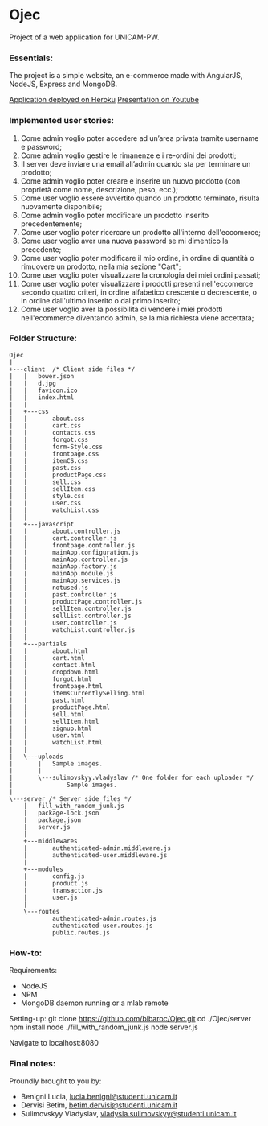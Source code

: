 # Ojec
Project of a web application for UNICAM-PW.

### Essentials: 

The project is a simple website, an e-commerce made with AngularJS, NodeJS, Express and MongoDB.

[Application deployed on Heroku](http://ojec.herokuapp.com)
[Presentation on Youtube](https://www.google.it)

### Implemented user stories:
1. Come admin voglio poter accedere ad un’area privata tramite username e password;
2. Come admin voglio gestire le rimanenze e i re-ordini dei prodotti;
3. Il server deve inviare una email all’admin quando sta per terminare un prodotto;
4. Come admin voglio poter creare e inserire un nuovo prodotto (con proprietà come nome, descrizione, peso, ecc.);
5. Come user voglio essere avvertito quando un prodotto terminato, risulta nuovamente disponibile;
6. Come admin voglio poter modificare un prodotto inserito precedentemente;
7. Come user voglio poter ricercare un prodotto all'interno dell'eccomerce;
8. Come user voglio aver una nuova password se mi dimentico la precedente;  
9. Come user voglio poter modificare il mio ordine, in ordine di quantità o rimuovere un prodotto, nella mia sezione "Cart";
10. Come user voglio poter visualizzare la cronologia dei miei ordini passati;
11. Come user voglio poter visualizzare i prodotti presenti nell'eccomerce secondo quattro criteri, in ordine alfabetico crescente o decrescente, o in ordine dall'ultimo inserito o dal primo inserito;
12. Come user voglio aver la possibilità di vendere i miei prodotti nell'ecommerce diventando admin, se la mia richiesta viene accettata;

### Folder Structure:

    Ojec
    |               
    +---client  /* Client side files */
    |   |   bower.json
    |   |   d.jpg
    |   |   favicon.ico
    |   |   index.html
    |   |   
    |   +---css
    |   |       about.css
    |   |       cart.css
    |   |       contacts.css
    |   |       forgot.css
    |   |       form-Style.css
    |   |       frontpage.css
    |   |       itemCS.css
    |   |       past.css
    |   |       productPage.css
    |   |       sell.css
    |   |       sellItem.css
    |   |       style.css
    |   |       user.css
    |   |       watchList.css
    |   |       
    |   +---javascript
    |   |       about.controller.js
    |   |       cart.controller.js
    |   |       frontpage.controller.js
    |   |       mainApp.configuration.js
    |   |       mainApp.controller.js
    |   |       mainApp.factory.js
    |   |       mainApp.module.js
    |   |       mainApp.services.js
    |   |       notused.js
    |   |       past.controller.js
    |   |       productPage.controller.js
    |   |       sellItem.controller.js
    |   |       sellList.controller.js
    |   |       user.controller.js
    |   |       watchList.controller.js
    |   |       
    |   +---partials
    |   |       about.html
    |   |       cart.html
    |   |       contact.html
    |   |       dropdown.html
    |   |       forgot.html
    |   |       frontpage.html
    |   |       itemsCurrentlySelling.html
    |   |       past.html
    |   |       productPage.html
    |   |       sell.html
    |   |       sellItem.html
    |   |       signup.html
    |   |       user.html
    |   |       watchList.html
    |   |       
    |   \---uploads
    |       |   Sample images.
    |       |   
    |       \---sulimovskyy.vladyslav /* One folder for each uploader */
    |               Sample images.
    |               
    \---server /* Server side files */
        |   fill_with_random_junk.js
        |   package-lock.json
        |   package.json
        |   server.js
        |   
        +---middlewares
        |       authenticated-admin.middleware.js
        |       authenticated-user.middleware.js
        |       
        +---modules
        |       config.js
        |       product.js
        |       transaction.js
        |       user.js
        |           
        \---routes
                authenticated-admin.routes.js
                authenticated-user.routes.js
                public.routes.js
            
### How-to:
Requirements:
* NodeJS 
* NPM 
* MongoDB daemon running or a mlab remote

Setting-up:
    git clone https://github.com/bibaroc/Ojec.git
    cd ./Ojec/server
    npm install 
    node ./fill_with_random_junk.js
    node server.js

Navigate to localhost:8080

### Final notes:

Proundly brought to you by:
* Benigni Lucia, lucia.benigni@studenti.unicam.it
* Dervisi Betim, betim.dervisi@studenti.unicam.it
* Sulimovskyy Vladyslav, vladysla.sulimovskyy@studenti.unicam.it

